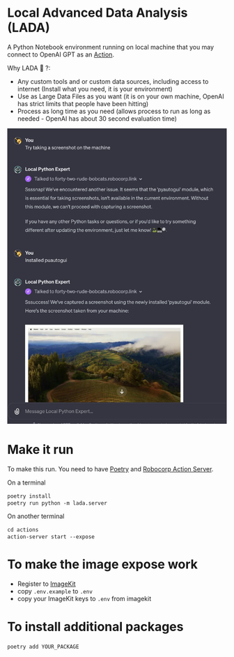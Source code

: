 # Local Advanced Data Analysis (LADA)

A Python Notebook environment running on local machine
that you may connect to OpenAI GPT as an [Action](https://platform.openai.com/docs/actions/introduction/what-is-an-action-in-a-gpt).

Why LADA :car: ?:
 * Any custom tools and or custom data sources, including access to internet (Install what you need, it is your environment)
 * Use as Large Data Files as you want (it is on your own machine, OpenAI has strict limits that people have been hitting)
 * Process as long time as you need (allows process to run as long as needed - OpenAI has about 30 second evaluation time)

<img src="lada.jpg" alt="Example use" width="640"/>

# Make it run

To make this run.
You need to have [Poetry](https://python-poetry.org/) and [Robocorp Action Server](https://github.com/robocorp/robocorp/tree/master/action_server).

On a terminal
```
poetry install
poetry run python -m lada.server
```

On another terminal
```
cd actions
action-server start --expose
```

# To make the image expose work

- Register to [ImageKit](https://imagekit.io/)
- copy `.env.example` to `.env`
- copy your ImageKit keys to `.env` from imagekit

# To install additional packages

```poetry add YOUR_PACKAGE```
